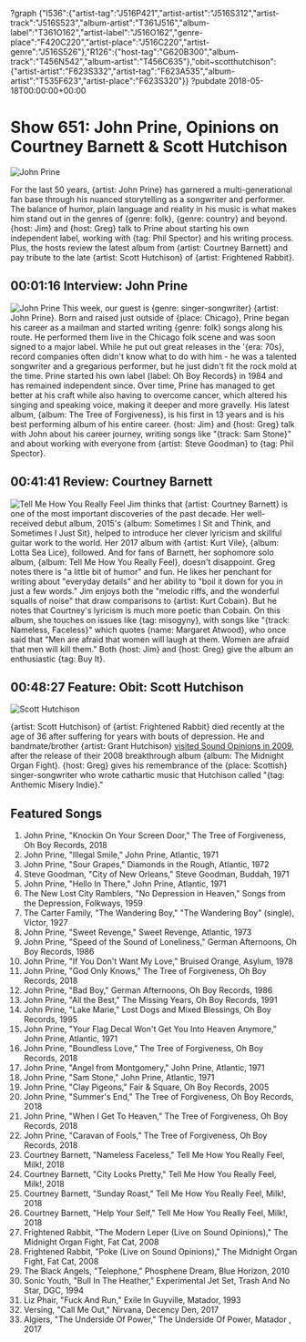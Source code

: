 ?graph {"I536":{"artist-tag":"J516P421","artist-artist":"J516S312","artist-track":"J516S523","album-artist":"T361J516","album-label":"T361O162","artist-label":"J516O162","genre-place":"F420C220","artist-place":"J516C220","artist-genre":"J516S526"},"R126":{"host-tag":"G620B300","album-track":"T456N542","album-artist":"T456C635"},"obit~scotthutchison":{"artist-artist":"F623S332","artist-tag":"F623A535","album-artist":"T535F623","artist-place":"F623S320"}}
?pubdate 2018-05-18T00:00:00+00:00

# Show 651: John Prine, Opinions on Courtney Barnett & Scott Hutchison

![John Prine](https://sound-images.s3.amazonaws.com/images/2018/john_prine4.jpg)

For the last 50 years, {artist: John Prine} has garnered a multi-generational fan base through his nuanced storytelling as a songwriter and performer. The balance of humor, plain language and reality in his music is what makes him stand out in the genres of {genre: folk}, {genre: country} and beyond. {host: Jim} and {host: Greg} talk to Prine about starting his own independent label, working with {tag: Phil Spector} and his writing process. Plus, the hosts review the latest album from {artist: Courtney Barnett} and pay tribute to the late {artist: Scott Hutchison} of {artist: Frightened Rabbit}.


## 00:01:16 Interview: John Prine
![John Prine](https://sound-images.s3.amazonaws.com/images/2018/john_prine5.jpg)
This week, our guest is {genre: singer-songwriter} {artist: John Prine}. Born and raised just outside of {place: Chicago}, Prine began his career as a mailman and started writing {genre: folk} songs along his route. He performed them live in the Chicago folk scene and was soon signed to a major label. While he put out great releases in the '{era: 70s}, record companies often didn't know what to do with him - he was a talented songwriter and a gregarious performer, but he just didn't fit the rock mold at the time. Prine started his own label {label: Oh Boy Records} in 1984 and has remained independent since. Over time, Prine has managed to get better at his craft while also having to overcome cancer, which altered his singing and speaking voice, making it deeper and more gravelly. His latest album, {album: The Tree of Forgiveness}, is his first in 13 years and is his best performing album of his entire career. {host: Jim} and {host: Greg} talk with John about his career journey, writing songs like "{track: Sam Stone}" and about working with everyone from {artist: Steve Goodman} to {tag: Phil Spector}.


## 00:41:41 Review: Courtney Barnett
![Tell Me How You Really Feel](https://is1-ssl.mzstatic.com/image/thumb/Music118/v4/10/0e/07/100e07ff-6c49-0baf-16f9-09999aed86e5/source/600x600bb.jpg "479276137/1341943567")
Jim thinks that {artist: Courtney Barnett} is one of the most important discoveries of the past decade. Her well-received debut album, 2015's {album: Sometimes I Sit and Think, and Sometimes I Just Sit}, helped to introduce her clever lyricism and skillful guitar work to the world. Her 2017 album with {artist: Kurt Vile}, {album: Lotta Sea Lice}, followed. And for fans of Barnett, her sophomore solo album, {album: Tell Me How You Really Feel}, doesn't disappoint. Greg notes there is "a little bit of humor" and fun. He likes her penchant for writing about "everyday details" and her ability to "boil it down for you in just a few words." Jim enjoys both the "melodic riffs, and the wonderful squalls of noise" that draw comparisons to {artist: Kurt Cobain}. But he notes that Courtney's lyricism is much more poetic than Cobain. On this album, she touches on issues like {tag: misogyny}, with songs like "{track: Nameless, Faceless}" which quotes {name: Margaret Atwood}, who once said that "Men are afraid that women will laugh at them. Women are afraid that men will kill them." Both {host: Jim} and {host: Greg} give the album an enthusiastic {tag: Buy It}.

## 00:48:27 Feature: Obit: Scott Hutchison
![Scott Hutchison](https://sound-images.s3.amazonaws.com/images/2018/ScottHutchison.jpg)

{artist: Scott Hutchison} of {artist: Frightened Rabbit} died recently at the age of 36 after suffering for years with bouts of depression. He and bandmate/brother {artist: Grant Hutchison} [visited Sound Opinions in 2009](https://soundopinions.org/show/169/), after the release of their 2008 breakthrough album {album: The Midnight Organ Fight}. {host: Greg} gives his remembrance of the {place: Scottish} singer-songwriter who wrote cathartic music that Hutchison called "{tag: Anthemic Misery Indie}."

## Featured Songs

1. John Prine, "Knockin On Your Screen Door," The Tree of Forgiveness, Oh Boy Records, 2018
1. John Prine, "Illegal Smile," John Prine, Atlantic, 1971
1. John Prine, "Sour Grapes," Diamonds in the Rough, Atlantic, 1972
1. Steve Goodman, "City of New Orleans," Steve Goodman, Buddah, 1971
1. John Prine, "Hello In There," John Prine, Atlantic, 1971
1. The New Lost City Ramblers, "No Depression in Heaven," Songs from the Depression, Folkways, 1959
1. The Carter Family, "The Wandering Boy," "The Wandering Boy" (single), Victor, 1927
1. John Prine, "Sweet Revenge," Sweet Revenge, Atlantic, 1973
1. John Prine, "Speed of the Sound of Loneliness," German Afternoons, Oh Boy Records, 1986
1. John Prine, "If You Don't Want My Love," Bruised Orange, Asylum, 1978
1. John Prine, "God Only Knows," The Tree of Forgiveness, Oh Boy Records, 2018
1. John Prine, "Bad Boy," German Afternoons, Oh Boy Records, 1986
1. John Prine, "All the Best," The Missing Years, Oh Boy Records, 1991
1. John Prine, "Lake Marie," Lost Dogs and Mixed Blessings, Oh Boy Records, 1995
1. John Prine, "Your Flag Decal Won't Get You Into Heaven Anymore," John Prine, Atlantic, 1971
1. John Prine, "Boundless Love," The Tree of Forgiveness, Oh Boy Records, 2018
1. John Prine, "Angel from Montgomery," John Prine, Atlantic, 1971
1. John Prine, "Sam Stone," John Prine, Atlantic, 1971
1. John Prine, "Clay Pigeons," Fair & Square, Oh Boy Records, 2005
1. John Prine, "Summer's End," The Tree of Forgiveness, Oh Boy Records, 2018
1. John Prine, "When I Get To Heaven," The Tree of Forgiveness, Oh Boy Records, 2018
1. John Prine, "Caravan of Fools," The Tree of Forgiveness, Oh Boy Records, 2018
1. Courtney Barnett, "Nameless Faceless," Tell Me How You Really Feel, Milk!, 2018
1. Courtney Barnett, "City Looks Pretty," Tell Me How You Really Feel, Milk!, 2018
1. Courtney Barnett, "Sunday Roast," Tell Me How You Really Feel, Milk!, 2018
1. Courtney Barnett, "Help Your Self," Tell Me How You Really Feel, Milk!, 2018
1. Frightened Rabbit, "The Modern Leper (Live on Sound Opinions)," The Midnight Organ Fight, Fat Cat, 2008
1. Frightened Rabbit, "Poke (Live on Sound Opinions)," The Midnight Organ Fight, Fat Cat, 2008
1. The Black Angels, "Telephone," Phosphene Dream, Blue Horizon, 2010
1. Sonic Youth, "Bull In The Heather," Experimental Jet Set, Trash And No Star, DGC, 1994
1. Liz Phair, "Fuck And Run," Exile In Guyville, Matador, 1993
1. Versing, "Call Me Out," Nirvana, Decency Den, 2017
1. Algiers, "The Underside Of Power," The Underside Of Power, Matador , 2017